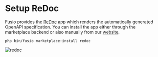 
# Setup ReDoc

Fusio provides the [ReDoc](https://github.com/Redocly/redoc) app which renders the automatically generated
OpenAPI specification. You can install the app either through the marketplace backend or also manually from our
[website](https://www.fusio-project.org/marketplace).

```
php bin/fusio marketplace:install redoc
```

![redoc](/img/use_cases/api_product/redoc.png)
